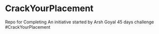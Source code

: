 # CrackYourPlacement
Repo for Completing An initiative started by Arsh Goyal 45 days challenge #CrackYourPlacement

